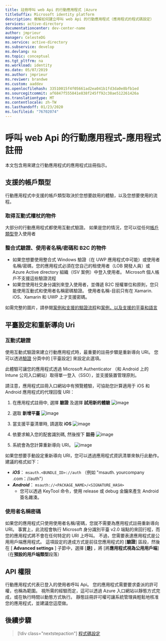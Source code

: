 ```yaml
---
title: 註冊呼叫 web Api 的行動應用程式 |Azure
titleSuffix: Microsoft identity platform
description: 瞭解如何建立呼叫 web Api 的行動應用程式（應用程式的程式碼設定）
services: active-directory
documentationcenter: dev-center-name
author: jmprieur
manager: CelesteDG
ms.service: active-directory
ms.subservice: develop
ms.devlang: na
ms.topic: conceptual
ms.tgt_pltfrm: na
ms.workload: identity
ms.date: 05/07/2019
ms.author: jmprieur
ms.reviwer: brandwe
ms.custom: aaddev
ms.openlocfilehash: 33510015f4f05661ad2ea041b1fd3da0e8bfb1ed
ms.sourcegitcommit: af6847f555841e838f245ff92c38ae512261426a
ms.translationtype: MT
ms.contentlocale: zh-TW
ms.lasthandoff: 01/23/2020
ms.locfileid: "76702074"
---
```

# <a name="mobile-app-that-calls-web-apis---app-registration"></a>呼叫 web Api 的行動應用程式-應用程式註冊

本文包含用來建立行動應用程式的應用程式註冊指示。

## <a name="supported-accounts-types"></a>支援的帳戶類型

行動應用程式中支援的帳戶類型取決於您想要啟用的體驗，以及您想要使用的流程。

### <a name="audience-for-interactive-token-acquisition"></a>取得互動式權杖的物件

大部分的行動應用程式都使用互動式驗證。 如果是您的情況，您可以從任何[帳戶類型](quickstart-register-app.md#register-a-new-application-using-the-azure-portal)登入使用者

### <a name="audience-for-integrated-authentication-usernamepassword-and-b2c"></a>整合式驗證、使用者名稱/密碼和 B2C 的物件

- 如果您想要使用整合式 Windows 驗證（在 UWP 應用程式中可能）或使用者名稱/密碼，您的應用程式必須在您自己的租使用者（LOB 開發人員）或 Azure Active directory 組織（ISV 案例）中登入使用者。 Microsoft 個人帳戶不支援這些驗證流程
- 如果您使用社交身分識別來登入使用者，並傳遞 B2C 授權單位和原則，您只能使用互動式和使用者名稱密碼驗證。 使用者名稱-目前只有在 Xamarin. iOS、Xamarin 和 UWP 上才支援密碼。

如需完整的圖片，請參閱[案例和支援的驗證流程](authentication-flows-app-scenarios.md#scenarios-and-supported-authentication-flows)和[案例，以及支援的平臺和語言](authentication-flows-app-scenarios.md#scenarios-and-supported-platforms-and-languages)

## <a name="platform-configuration-and-redirect-uris"></a>平臺設定和重新導向 Uri  

### <a name="interactive-authentication"></a>互動式驗證

使用互動式驗證來建立行動應用程式時，最重要的註冊步驟是重新導向 URI。 您可以透過[驗證](https://aka.ms/MobileAppReg) 分頁中的 [平臺設定] 來設定此選項。

此體驗可讓您的應用程式透過 Microsoft Authenticator （和 Android 上的 Intune 公司入口網站）取得單一登入（SSO），並支援裝置管理原則。

請注意，應用程式註冊入口網站中有預覽體驗，可協助您計算適用于 iOS 和 Android 應用程式的代理回復 URI：

1. 在應用程式註冊中, 選擇 **驗證** 及選擇 **試用新的體驗** 
   ![image](https://user-images.githubusercontent.com/13203188/60799285-2d031b00-a173-11e9-9d28-ac07a7ae894a.png)

2. 選取 **新增平臺** 
   ![image](https://user-images.githubusercontent.com/13203188/60799366-4c01ad00-a173-11e9-934f-f02e26c9429e.png)

3. 當支援平臺清單時, 請選取 **iOS** 
   ![image](https://user-images.githubusercontent.com/13203188/60799411-60de4080-a173-11e9-9dcc-d39a45826d42.png)

4. 依要求輸入您的配套識別碼, 然後按下 **註冊** 
   ![image](https://user-images.githubusercontent.com/13203188/60799477-7eaba580-a173-11e9-9f8b-431f5b09344e.png)

5. 系統會為您計算重新導向 URI。
   ![image](https://user-images.githubusercontent.com/13203188/60799538-9e42ce00-a173-11e9-860a-015a1840fd19.png)

如果您想要手動設定重新導向 URI，您可以透過應用程式資訊清單來執行此動作。 建議的格式如下：

- ***iOS***： `msauth.<BUNDLE_ID>://auth` （例如 "msauth. yourcompany .com：//auth"）
- ***Android***： `msauth://<PACKAGE_NAME>/<SIGNATURE_HASH>`
  - 您可以透過 KeyTool 命令，使用 release 或 debug 金鑰來產生 Android 簽名雜湊。

### <a name="username-password"></a>使用者名稱密碼

如果您的應用程式只使用使用者名稱/密碼，您就不需要為應用程式註冊重新導向 URI。 事實上，此流程會執行 Microsoft 身分識別平臺 v2.0 端點的來回行程，而您的應用程式將不會在任何特定的 URI 上呼叫。 不過，您需要表達應用程式是公用用戶端應用程式。 這項設定的達成方式是前往您應用程式的 [**驗證**] 區段，然後在 [ **Advanced settings** ] 子節中，選擇 [**是]** ，將 [將**應用程式視為公用用戶端**] （在**預設的用戶端類型**段落）

## <a name="api-permissions"></a>API 權限

行動應用程式代表已登入的使用者呼叫 Api。 您的應用程式需要要求委派的許可權，也稱為範圍。 視所需的經驗而定，這可以透過 Azure 入口網站以靜態方式完成，或在執行時間以動態方式執行。 靜態註冊許可權可讓系統管理員輕鬆地核准您的應用程式，並建議您這麼做。

## <a name="next-steps"></a>後續步驟

> [!div class="nextstepaction"]
> [程式碼設定](scenario-mobile-app-configuration.md)
